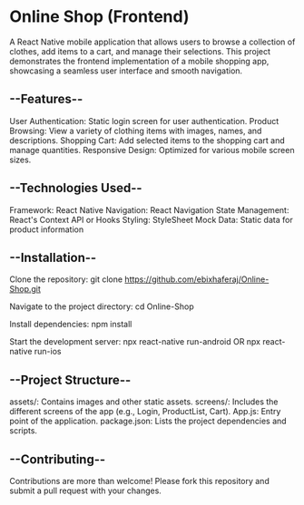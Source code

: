 # Online Shop (Frontend)

A React Native mobile application that allows users to browse a collection of clothes, add items to a cart, and manage their selections. This project demonstrates the frontend implementation of a mobile shopping app, showcasing a seamless user interface and smooth navigation.

## --Features--

User Authentication: Static login screen for user authentication.
Product Browsing: View a variety of clothing items with images, names, and descriptions.
Shopping Cart: Add selected items to the shopping cart and manage quantities.
Responsive Design: Optimized for various mobile screen sizes.

## --Technologies Used--

Framework: React Native
Navigation: React Navigation
State Management: React's Context API or Hooks
Styling: StyleSheet
Mock Data: Static data for product information

## --Installation--

Clone the repository:
git clone https://github.com/ebixhaferaj/Online-Shop.git

Navigate to the project directory:
cd Online-Shop

Install dependencies:
npm install

Start the development server:
npx react-native run-android
OR
npx react-native run-ios

## --Project Structure--
  assets/: Contains images and other static assets.
  screens/: Includes the different screens of the app (e.g., Login, ProductList, Cart).
  App.js: Entry point of the application.
  package.json: Lists the project dependencies and scripts.
  
## --Contributing--
Contributions are more than welcome! Please fork this repository and submit a pull request with your changes.
